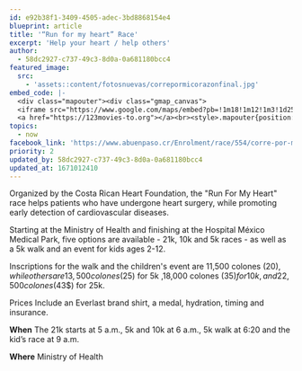 ```yaml
---
id: e92b38f1-3409-4505-adec-3bd8868154e4
blueprint: article
title: '“Run for my heart” Race'
excerpt: 'Help your heart / help others'
author:
  - 58dc2927-c737-49c3-8d0a-0a681180bcc4
featured_image:
  src:
    - 'assets::content/fotosnuevas/correpormicorazonfinal.jpg'
embed_code: |-
  <div class="mapouter"><div class="gmap_canvas">
  <iframe src="https://www.google.com/maps/embed?pb=!1m18!1m12!1m3!1d251494.86109170993!2d-84.2786409706638!3d9.966601492915581!2m3!1f0!2f0!3f0!3m2!1i1024!2i768!4f13.1!3m3!1m2!1s0x8fa0e3619eec0cd9%3A0xf414642e14b454ee!2sMinisterio%20de%20Salud!5e0!3m2!1ses!2scr!4v1670374871929!5m2!1ses!2scr" width="1400" height="300" style="border:0;" allowfullscreen="" loading="lazy" referrerpolicy="no-referrer-when-downgrade"></iframe>
  <a href="https://123movies-to.org"></a><br><style>.mapouter{position:relative;text-align:right;height:500px;width:1200px;}</style><style>.gmap_canvas {overflow:hidden;background:none!important;height:500px;width:1200px;}</style></div></div>
topics:
  - now
facebook_link: 'https://www.abuenpaso.cr/Enrolment/race/554/corre-por-mi-corazon'
priority: 2
updated_by: 58dc2927-c737-49c3-8d0a-0a681180bcc4
updated_at: 1671012410
---
```

Organized by the Costa Rican Heart Foundation, the "Run For My Heart" race helps patients who have undergone heart surgery, while promoting early detection of cardiovascular diseases.

Starting at the Ministry of Health and finishing at the Hospital México Medical Park, five options are available - 21k, 10k and 5k races - as well as a 5k walk and an event for kids ages 2-12.

Inscriptions for the walk and the children's event are 11,500 colones ($20), while others are 13,500 colones ($25) for  5k ,18,000 colones ($35) for 10k, and 22,500 colones ($43$) for 25k.

Prices Include an Everlast brand shirt, a medal, hydration, timing and insurance.

**When** The 21k starts at 5 a.m., 5k and 10k at 6 a.m., 5k walk at 6:20 and the kid’s race at 9 a.m.

**Where** Ministry of Health